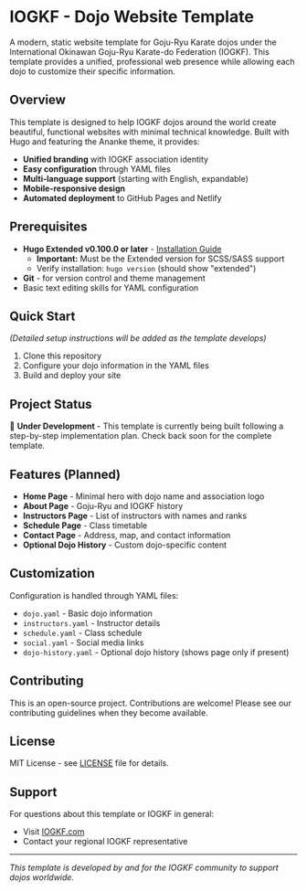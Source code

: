 # IOGKF - Dojo Website Template

A modern, static website template for Goju-Ryu Karate dojos under the International Okinawan Goju-Ryu Karate-do Federation (IOGKF). This template provides a unified, professional web presence while allowing each dojo to customize their specific information.

## Overview

This template is designed to help IOGKF dojos around the world create beautiful, functional websites with minimal technical knowledge. Built with Hugo and featuring the Ananke theme, it provides:

- **Unified branding** with IOGKF association identity
- **Easy configuration** through YAML files
- **Multi-language support** (starting with English, expandable)
- **Mobile-responsive design**
- **Automated deployment** to GitHub Pages and Netlify

## Prerequisites

- **Hugo Extended v0.100.0 or later** - [Installation Guide](https://gohugo.io/installation/)
  - **Important:** Must be the Extended version for SCSS/SASS support
  - Verify installation: `hugo version` (should show "extended")
- **Git** - for version control and theme management
- Basic text editing skills for YAML configuration

## Quick Start

*(Detailed setup instructions will be added as the template develops)*

1. Clone this repository
2. Configure your dojo information in the YAML files
3. Build and deploy your site

## Project Status

🚧 **Under Development** - This template is currently being built following a step-by-step implementation plan. Check back soon for the complete template.

## Features (Planned)

- **Home Page** - Minimal hero with dojo name and association logo
- **About Page** - Goju-Ryu and IOGKF history
- **Instructors Page** - List of instructors with names and ranks
- **Schedule Page** - Class timetable
- **Contact Page** - Address, map, and contact information
- **Optional Dojo History** - Custom dojo-specific content

## Customization

Configuration is handled through YAML files:
- `dojo.yaml` - Basic dojo information
- `instructors.yaml` - Instructor details
- `schedule.yaml` - Class schedule
- `social.yaml` - Social media links
- `dojo-history.yaml` - Optional dojo history (shows page only if present)

## Contributing

This is an open-source project. Contributions are welcome! Please see our contributing guidelines when they become available.

## License

MIT License - see [LICENSE](LICENSE) file for details.

## Support

For questions about this template or IOGKF in general:
- Visit [IOGKF.com](https://iogkf.com)
- Contact your regional IOGKF representative

---

*This template is developed by and for the IOGKF community to support dojos worldwide.*
